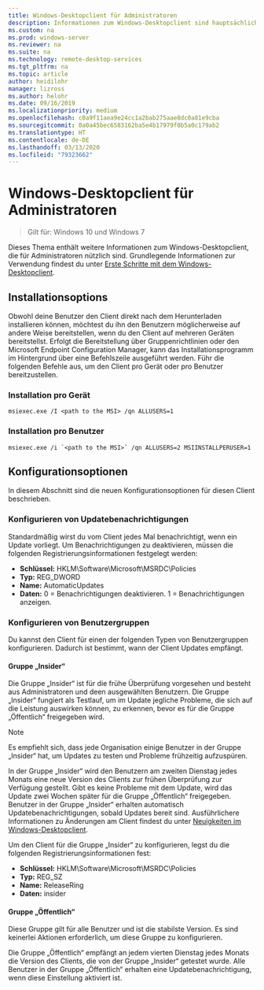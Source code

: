 ```yaml
---
title: Windows-Desktopclient für Administratoren
description: Informationen zum Windows-Desktopclient sind hauptsächlich für Administratoren nützlich.
ms.custom: na
ms.prod: windows-server
ms.reviewer: na
ms.suite: na
ms.technology: remote-desktop-services
ms.tgt_pltfrm: na
ms.topic: article
author: heidilohr
manager: lizross
ms.author: helohr
ms.date: 09/16/2019
ms.localizationpriority: medium
ms.openlocfilehash: c0a9f11aea9e24cc1a2bab275aae8dc0a81e9cba
ms.sourcegitcommit: 0a0a45bec6583162ba5e4b17979f0b5a0c179ab2
ms.translationtype: HT
ms.contentlocale: de-DE
ms.lasthandoff: 03/13/2020
ms.locfileid: "79323662"
---
```

# <a name="windows-desktop-client-for-admins"></a>Windows-Desktopclient für Administratoren

>Gilt für: Windows 10 und Windows 7

Dieses Thema enthält weitere Informationen zum Windows-Desktopclient, die für Administratoren nützlich sind. Grundlegende Informationen zur Verwendung findest du unter [Erste Schritte mit dem Windows-Desktopclient](windowsdesktop.md).

## <a name="installation-options"></a>Installationsoptions

Obwohl deine Benutzer den Client direkt nach dem Herunterladen installieren können, möchtest du ihn den Benutzern möglicherweise auf andere Weise bereitstellen, wenn du den Client auf mehreren Geräten bereitstellst. Erfolgt die Bereitstellung über Gruppenrichtlinien oder den Microsoft Endpoint Configuration Manager, kann das Installationsprogramm im Hintergrund über eine Befehlszeile ausgeführt werden. Führ die folgenden Befehle aus, um den Client pro Gerät oder pro Benutzer bereitzustellen.

### <a name="per-device-installation"></a>Installation pro Gerät

```
msiexec.exe /I <path to the MSI> /qn ALLUSERS=1
```

### <a name="per-user-installation"></a>Installation pro Benutzer

```
msiexec.exe /i `<path to the MSI>` /qn ALLUSERS=2 MSIINSTALLPERUSER=1
```

## <a name="configuration-options"></a>Konfigurationsoptionen

In diesem Abschnitt sind die neuen Konfigurationsoptionen für diesen Client beschrieben.

### <a name="configure-update-notifications"></a>Konfigurieren von Updatebenachrichtigungen

Standardmäßig wirst du vom Client jedes Mal benachrichtigt, wenn ein Update vorliegt. Um Benachrichtigungen zu deaktivieren, müssen die folgenden Registrierungsinformationen festgelegt werden:

- **Schlüssel:** HKLM\Software\Microsoft\MSRDC\Policies
- **Typ:** REG_DWORD
- **Name:** AutomaticUpdates
- **Daten:** 0 = Benachrichtigungen deaktivieren. 1 = Benachrichtigungen anzeigen.

### <a name="configure-user-groups"></a>Konfigurieren von Benutzergruppen

Du kannst den Client für einen der folgenden Typen von Benutzergruppen konfigurieren. Dadurch ist bestimmt, wann der Client Updates empfängt.

#### <a name="insider-group"></a>Gruppe „Insider“

Die Gruppe „Insider“ ist für die frühe Überprüfung vorgesehen und besteht aus Administratoren und deen ausgewählten Benutzern. Die Gruppe „Insider“ fungiert als Testlauf, um im Update jegliche Probleme, die sich auf die Leistung auswirken können, zu erkennen, bevor es für die Gruppe „Öffentlich“ freigegeben wird.

> [!NOTE]
> Es empfiehlt sich, dass jede Organisation einige Benutzer in der Gruppe „Insider“ hat, um Updates zu testen und Probleme frühzeitig aufzuspüren.

In der Gruppe „Insider“ wird den Benutzern am zweiten Dienstag jedes Monats eine neue Version des Clients zur frühen Überprüfung zur Verfügung gestellt. Gibt es keine Probleme mit dem Update, wird das Update zwei Wochen später für die Gruppe „Öffentlich“ freigegeben. Benutzer in der Gruppe „Insider“ erhalten automatisch Updatebenachrichtigungen, sobald Updates bereit sind. Ausführlichere Informationen zu Änderungen am Client findest du unter [Neuigkeiten im Windows-Desktopclient](windowsdesktop-whatsnew.md).

Um den Client für die Gruppe „Insider“ zu konfigurieren, legst du die folgenden Registrierungsinformationen fest:

- **Schlüssel:** HKLM\Software\Microsoft\MSRDC\Policies
- **Typ:** REG_SZ
- **Name:** ReleaseRing
- **Daten:** insider

#### <a name="public-group"></a>Gruppe „Öffentlich“

Diese Gruppe gilt für alle Benutzer und ist die stabilste Version. Es sind keinerlei Aktionen erforderlich, um diese Gruppe zu konfigurieren.

Die Gruppe „Öffentlich“ empfängt an jedem vierten Dienstag jedes Monats die Version des Clients, die von der Gruppe „Insider“ getestet wurde. Alle Benutzer in der Gruppe „Öffentlich“ erhalten eine Updatebenachrichtigung, wenn diese Einstellung aktiviert ist.
